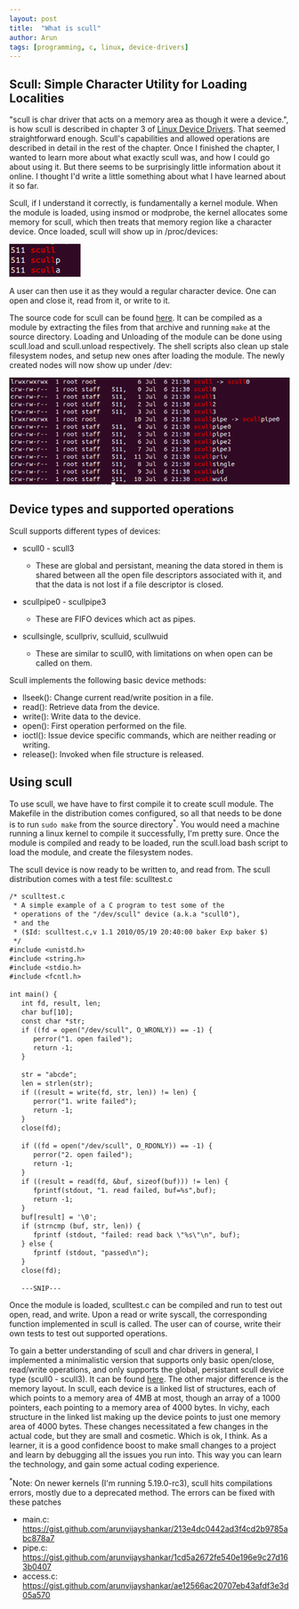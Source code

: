 ```yaml
---
layout: post
title:  "What is scull"
author: Arun
tags: [programming, c, linux, device-drivers]
---
```


## Scull: Simple Character Utility for Loading Localities

"scull is char driver that acts on a memory area as though it were a device.", is how scull is described in chapter 3 of 
[Linux Device Drivers](https://lwn.net/Kernel/LDD3/). That seemed straightforward enough. Scull's capabilities and allowed operations are described
in detail in the rest of the chapter. Once I finished the chapter, I wanted to learn more about what exactly scull was, and how I could go about
using it. But there seems to be surprisingly little information about it online. I thought I'd write a little something about what I have learned about 
it so far.

Scull, if I understand it correctly, is fundamentally a kernel module. When the module is loaded, using insmod or modprobe, the kernel allocates some 
memory for scull, which then treats that memory region like a character device. Once loaded, scull will show up in /proc/devices:

![](/assets/images/post8/proc_devices.png)

A user can then use it as they would a regular character device. One can open and close it, read from it, or write to it. 

The source code for scull can be found [here](http://gauss.ececs.uc.edu/Courses/c4029/code/drivers/Scull/scull.html). It can be compiled as a module 
by extracting the files from that archive and running `make` at the source directory. Loading and Unloading of the module can be done using scull.load 
and scull.unload respectively. The shell scripts also clean up stale filesystem nodes, and setup new ones after loading the module. The newly created 
nodes will now show up under /dev:

![](/assets/images/post8/ls_dev.png)

## Device types and supported operations

Scull supports different types of devices: 
- scull0 - scull3
  - These are global and persistant, meaning the data stored in them is shared between all the open file descriptors associated with it, and that the data is not lost if a file descriptor is closed.

- scullpipe0 - scullpipe3
  - These are FIFO devices which act as pipes.

- scullsingle, scullpriv, sculluid, scullwuid
  - These are similar to scull0, with limitations on when open can be called on them.


Scull implements the following basic device methods:
- llseek():     Change current read/write position in a file.
- read():       Retrieve data from the device.
- write():      Write data to the device.
- open():       First operation performed on the file.
- ioctl():      Issue device specific commands, which are neither reading or writing.
- release():    Invoked when file structure is released.

## Using scull

To use scull, we have have to first compile it to create scull module. The Makefile in the distribution comes configured, so all that needs to be done
is to run ```sudo make``` from the source directory<sup>*</sup>. You would need a machine running a linux kernel to compile it successfully, I'm pretty sure. Once the module is compiled and ready to be loaded, run the scull.load bash script to load the module, and create the filesystem nodes.

The scull device is now ready to be written to, and read from. The scull distribution comes with a test file: sculltest.c

```
/* sculltest.c
 * A simple example of a C program to test some of the
 * operations of the "/dev/scull" device (a.k.a "scull0"),
 * and the 
 * ($Id: sculltest.c,v 1.1 2010/05/19 20:40:00 baker Exp baker $)
 */
#include <unistd.h>
#include <string.h>
#include <stdio.h>
#include <fcntl.h>

int main() {
   int fd, result, len;
   char buf[10];
   const char *str;
   if ((fd = open("/dev/scull", O_WRONLY)) == -1) {
      perror("1. open failed");
      return -1;
   }

   str = "abcde"; 
   len = strlen(str);
   if ((result = write(fd, str, len)) != len) {
      perror("1. write failed");
      return -1;
   }
   close(fd);

   if ((fd = open("/dev/scull", O_RDONLY)) == -1) {
      perror("2. open failed");
      return -1;
   }
   if ((result = read(fd, &buf, sizeof(buf))) != len) {
      fprintf(stdout, "1. read failed, buf=%s",buf);
      return -1;
   } 
   buf[result] = '\0';
   if (strncmp (buf, str, len)) {
      fprintf (stdout, "failed: read back \"%s\"\n", buf);
   } else {
      fprintf (stdout, "passed\n");
   }
   close(fd);

   ---SNIP---
```
Once the module is loaded, sculltest.c can be compiled and run to test out open, read, and write. Upon a read or write syscall, the corresponding 
function implemented in scull is called. The user can of course, write their own tests to test out supported operations. 

To gain a better understanding of scull and char drivers in general, I implemented a minimalistic version that supports only basic open/close, read/write operations, and only supports the global, persistant scull device type (scull0 - scull3). It can be found [here](https://github.com/arunvijayshankar/vichy). The other major difference is the memory layout. In scull, each device is a linked list of structures, each of which points to a memory area of 4MB at most, though an array of a 1000 pointers, each pointing to a memory area of 4000 bytes. In vichy, each structure in the linked list making up the device points to just one memory area of 4000 bytes. These changes necessitated a few changes in the actual code, but they are small and cosmetic. Which is ok, I think. As a learner, it is a good confidence boost to make small changes to a project and learn by debugging all the issues you run into. This way you can learn the technology, and gain some actual coding experience. 

<sup>*</sup>Note: On newer kernels (I'm running 5.19.0-rc3), scull hits compilations errors, mostly due to a deprecated method. The errors can be fixed with these patches
- main.c: https://gist.github.com/arunvijayshankar/213e4dc0442ad3f4cd2b9785abc878a7
- pipe.c: https://gist.github.com/arunvijayshankar/1cd5a2672fe540e196e9c27d163b0407
- access.c: https://gist.github.com/arunvijayshankar/ae12566ac20707eb43afdf3e3d05a570 
